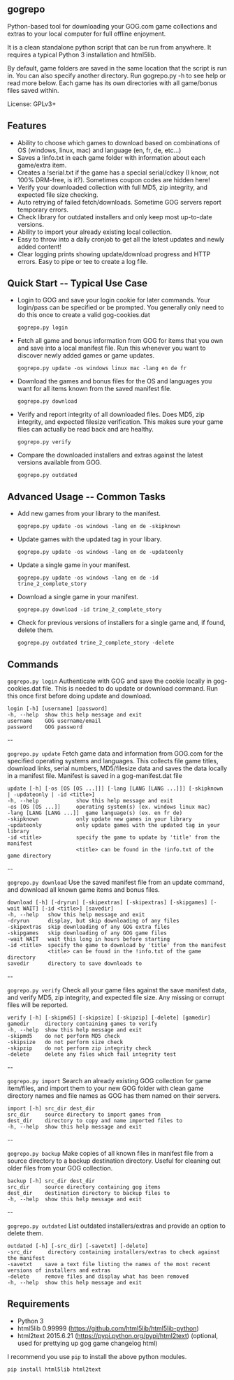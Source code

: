 gogrepo
-------
Python-based tool for downloading your GOG.com game collections and extras to your local computer for full offline enjoyment.

It is a clean standalone python script that can be run from anywhere. It requires a typical Python 3 installation and html5lib.

By default, game folders are saved in the same location that the script is run in. You can also specify another
directory. Run gogrepo.py -h to see help or read more below. Each game has its own directories with all game/bonus files saved within.

License: GPLv3+

Features
--------
* Ability to choose which games to download based on combinations of OS (windows, linux, mac) and language (en, fr, de, etc...)
* Saves a !info.txt in each game folder with information about each game/extra item.
* Creates a !serial.txt if the game has a special serial/cdkey (I know, not 100% DRM-free, is it?). Sometimes coupon codes are hidden here!
* Verify your downloaded collection with full MD5, zip integrity, and expected file size checking.
* Auto retrying of failed fetch/downloads. Sometime GOG servers report temporary errors.
* Check library for outdated installers and only keep most up-to-date versions.
* Ability to import your already existing local collection.
* Easy to throw into a daily cronjob to get all the latest updates and newly added content!
* Clear logging prints showing update/download progress and HTTP errors. Easy to pipe or tee to create a log file.


Quick Start -- Typical Use Case
----------------

* Login to GOG and save your login cookie for later commands. Your login/pass can be specified or be prompted. You generally only need to do this once to create a valid gog-cookies.dat

  ``gogrepo.py login``

* Fetch all game and bonus information from GOG for items that you own and save into a local manifest file. Run this whenever you want to discover newly added games or game updates.

  ``gogrepo.py update -os windows linux mac -lang en de fr``

* Download the games and bonus files for the OS and languages you want for all items known from the saved manifest file.

  ``gogrepo.py download``

* Verify and report integrity of all downloaded files. Does MD5, zip integrity, and expected filesize verification. This makes sure your game files can actually be read back and are healthy.

  ``gogrepo.py verify``
  
* Compare the downloaded installers and extras against the latest versions available from GOG.

  ``gogrepo.py outdated``

Advanced Usage -- Common Tasks
----------------

* Add new games from your library to the manifest.

  ``gogrepo.py update -os windows -lang en de -skipknown``

* Update games with the updated tag in your libary.

  ``gogrepo.py update -os windows -lang en de -updateonly``

* Update a single game in your manifest.

  ``gogrepo.py update -os windows -lang en de -id trine_2_complete_story``

* Download a single game in your manifest.

  ``gogrepo.py download -id trine_2_complete_story``
  
* Check for previous versions of installers for a single game and, if found, delete them.

  ``gogrepo.py outdated trine_2_complete_story -delete``

Commands
--------

``gogrepo.py login`` Authenticate with GOG and save the cookie locally in gog-cookies.dat file. This is needed to do
update or download command. Run this once first before doing update and download.

    login [-h] [username] [password]
    -h, --help  show this help message and exit
    username    GOG username/email
    password    GOG password

--

``gogrepo.py update`` Fetch game data and information from GOG.com for the specified operating systems and languages. This collects file game titles, download links, serial numbers, MD5/filesize data and saves the data locally in a manifest file. Manifest is saved in a gog-manifest.dat file

    update [-h] [-os [OS [OS ...]]] [-lang [LANG [LANG ...]]] [-skipknown | -updateonly | -id <title>]
    -h, --help            show this help message and exit
    -os [OS [OS ...]]     operating system(s) (ex. windows linux mac)
    -lang [LANG [LANG ...]]  game language(s) (ex. en fr de)
    -skipknown            only update new games in your library
    -updateonly           only update games with the updated tag in your library
    -id <title>           specify the game to update by 'title' from the manifest
                          <title> can be found in the !info.txt of the game directory

--

``gogrepo.py download`` Use the saved manifest file from an update command, and download all known game items and bonus files.

    download [-h] [-dryrun] [-skipextras] [-skipextras] [-skipgames] [-wait WAIT] [-id <title>] [savedir]
    -h, --help   show this help message and exit
    -dryrun      display, but skip downloading of any files
    -skipextras  skip downloading of any GOG extra files
    -skipgames   skip downloading of any GOG game files
    -wait WAIT   wait this long in hours before starting
    -id <title>  specify the game to download by 'title' from the manifest
                 <title> can be found in the !info.txt of the game directory
    savedir      directory to save downloads to

--

``gogrepo.py verify`` Check all your game files against the save manifest data, and verify MD5, zip integrity, and
expected file size. Any missing or corrupt files will be reported.

    verify [-h] [-skipmd5] [-skipsize] [-skipzip] [-delete] [gamedir]
    gamedir     directory containing games to verify
    -h, --help  show this help message and exit
    -skipmd5    do not perform MD5 check
    -skipsize   do not perform size check
    -skipzip    do not perform zip integrity check
    -delete     delete any files which fail integrity test

--

``gogrepo.py import`` Search an already existing GOG collection for game item/files, and import them to your
new GOG folder with clean game directory names and file names as GOG has them named on their servers.

    import [-h] src_dir dest_dir
    src_dir     source directory to import games from
    dest_dir    directory to copy and name imported files to
    -h, --help  show this help message and exit

--

``gogrepo.py backup`` Make copies of all known files in manifest file from a source directory to a backup destination directory. Useful for cleaning out older files from your GOG collection.

    backup [-h] src_dir dest_dir
    src_dir     source directory containing gog items
    dest_dir    destination directory to backup files to
    -h, --help  show this help message and exit

--

``gogrepo.py outdated`` List outdated installers/extras and provide an option to delete them.

    outdated [-h] [-src_dir] [-savetxt] [-delete]
    -src_dir     directory containing installers/extras to check against the manifest
    -savetxt    save a text file listing the names of the most recent versions of installers and extras
    -delete     remove files and display what has been removed
    -h, --help  show this help message and exit

Requirements
------------
* Python 3
* html5lib 0.99999 (https://github.com/html5lib/html5lib-python)
* html2text 2015.6.21 (https://pypi.python.org/pypi/html2text) (optional, used for prettying up gog game changelog html)

I recommend you use `pip` to install the above python modules. 

  ``pip install html5lib html2text``
